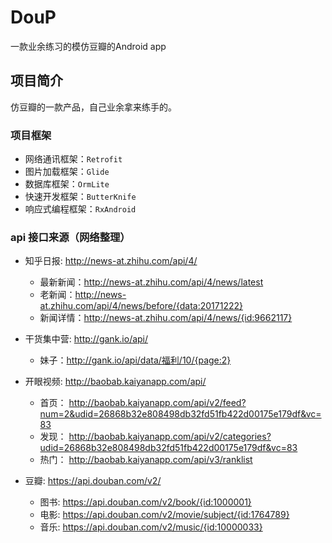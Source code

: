# DouP
一款业余练习的模仿豆瓣的Android app

## 项目简介

仿豆瓣的一款产品，自己业余拿来练手的。

### 项目框架

- 网络通讯框架：`Retrofit`
- 图片加载框架：`Glide`
- 数据库框架：`OrmLite`
- 快速开发框架：`ButterKnife`
- 响应式编程框架：`RxAndroid`

### api 接口来源（网络整理）

- 知乎日报: http://news-at.zhihu.com/api/4/
  - 最新新闻：http://news-at.zhihu.com/api/4/news/latest
  - 老新闻：http://news-at.zhihu.com/api/4/news/before/{data:20171222}
  - 新闻详情：http://news-at.zhihu.com/api/4/news/{id:9662117}

- 干货集中营: http://gank.io/api/
  - 妹子：http://gank.io/api/data/福利/10/{page:2}

- 开眼视频: http://baobab.kaiyanapp.com/api/
  - 首页： http://baobab.kaiyanapp.com/api/v2/feed?num=2&udid=26868b32e808498db32fd51fb422d00175e179df&vc=83
  - 发现： http://baobab.kaiyanapp.com/api/v2/categories?udid=26868b32e808498db32fd51fb422d00175e179df&vc=83
  - 热门： http://baobab.kaiyanapp.com/api/v3/ranklist

- 豆瓣: https://api.douban.com/v2/
  - 图书: https://api.douban.com/v2/book/{id:1000001}
  - 电影: https://api.douban.com/v2/movie/subject/{id:1764789}
  - 音乐: https://api.douban.com/v2/music/{id:10000033}
